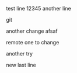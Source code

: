 test line
12345
another line

git 

another change
afsaf




remote one to change

another try


new last line